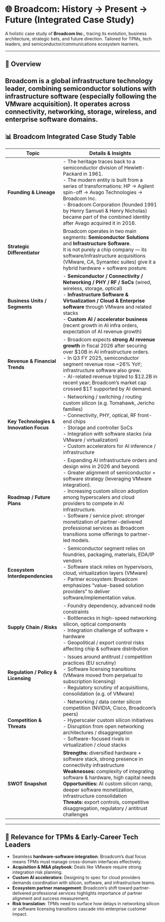 # 🌐 Broadcom: History → Present → Future (Integrated Case Study)

A holistic case study of **Broadcom Inc.**, tracing its evolution, business architecture, strategic bets, and future direction. Tailored for TPMs, tech leaders, and semiconductor/communications ecosystem learners.

---

## 📖 Overview  
Broadcom is a global infrastructure technology leader, combining **semiconductor solutions** with **infrastructure software** (especially following the VMware acquisition). It operates across connectivity, networking, storage, wireless, and enterprise software domains.
---

## 📊 Broadcom Integrated Case Study Table

| **Topic** | **Details & Insights** |
|---|-------------------------|
| **Founding & Lineage** | - The heritage traces back to a semiconductor division of Hewlett-Packard in 1961. <br> - The modern entity is built from a series of transformations: HP → Agilent spin-off → Avago Technologies → Broadcom Inc. <br> - Broadcom Corporation (founded 1991 by Henry Samueli & Henry Nicholas) became part of the combined identity after Avago acquired it in 2016. |
| **Strategic Differentiator** | Broadcom operates in two main segments: **Semiconductor Solutions** and **Infrastructure Software**. <br> It is not purely a chip company — its software/infrastructure acquisitions (VMware, CA, Symantec suites) give it a hybrid hardware + software posture. |
| **Business Units / Segments** | - **Semiconductor / Connectivity / Networking / PHY / RF / SoCs** (wired, wireless, storage, optical) <br> - **Infrastructure Software & Virtualization / Cloud & Enterprise software** through VMware and related stacks <br> - **Custom AI / accelerator business** (recent growth in AI infra orders, expectation of AI revenue growth) |
| **Revenue & Financial Trends** | - Broadcom expects **strong AI revenue growth** in fiscal 2026 after securing over \$10B in AI infrastructure orders. <br> - In Q3 FY 2025, semiconductor segment revenue rose ~26% YoY; infrastructure software also grew. <br> - AI-related revenue tripled to \$12.2B in recent year; Broadcom’s market cap crossed \$1T supported by AI demand.  |
| **Key Technologies & Innovation Focus** | - Networking / switching / routing custom silicon (e.g. Tomahawk, Jericho families) <br> - Connectivity, PHY, optical, RF front-end chips <br> - Storage and controller SoCs <br> - Integration with software stacks (via VMware / virtualization) <br> - Custom accelerators for AI inference / infrastructure |
| **Roadmap / Future Plans** | - Expanding AI infrastructure orders and design wins in 2026 and beyond. <br> - Greater alignment of semiconductor + software strategy (leveraging VMware integration). <br> - Increasing custom silicon adoption among hyperscalers and cloud providers to compete in AI infrastructure. <br> - Software / service pivot: stronger monetization of partner-delivered professional services as Broadcom transitions some offerings to partner-led models. |
| **Ecosystem Interdependencies** | - Semiconductor segment relies on foundries, packaging, materials, EDA/IP vendors <br> - Software stack relies on hypervisors, cloud, virtualization layers (VMware) <br> - Partner ecosystem: Broadcom emphasizes “value-based solution providers” to deliver software/implementation value. |
| **Supply Chain / Risks** | - Foundry dependency, advanced node constraints <br> - Bottlenecks in high-speed networking silicon, optical components <br> - Integration challenge of software + hardware <br> - Geopolitical / export control risks affecting chip & software distribution |
| **Regulation / Policy & Licensing** | - Issues around antitrust / competition practices (EU scrutiny) <br> - Software licensing transitions (VMware moved from perpetual to subscription licensing) <br> - Regulatory scrutiny of acquisitions, consolidation (e.g. of VMware) |
| **Competition & Threats** | - Networking / data center silicon competition (NVIDIA, Cisco, Broadcom’s peers) <br> - Hyperscaler custom silicon initiatives <br> - Disruption from open networking architectures / disaggregation <br> - Software-focused rivals in virtualization / cloud stacks |
| **SWOT Snapshot** | **Strengths:** diversified hardware + software stack, strong presence in connectivity infrastructure <br> **Weaknesses:** complexity of integrating software & hardware, high capital needs <br> **Opportunities:** AI custom silicon ramp, deeper software monetization, infrastructure consolidation <br> **Threats:** export controls, competitive disaggregation, regulatory / antitrust challenges |

---

## 🎯 Relevance for TPMs & Early-Career Tech Leaders

- Seamless **hardware-software integration**: Broadcom’s dual focus means TPMs must manage cross-domain interfaces effectively.  
- **Acquisition & M&A playbook**: Deals like VMware require strong integration risk planning.  
- **Custom AI accelerators**: Designing to spec for cloud providers demands coordination with silicon, software, and infrastructure teams.  
- **Ecosystem partner management**: Broadcom’s shift toward partner-delivered professional services highlights importance of partner alignment and success measurement.  
- **Risk translation**: TPMs need to surface how delays in networking silicon or software licensing transitions cascade into enterprise customer impact.
